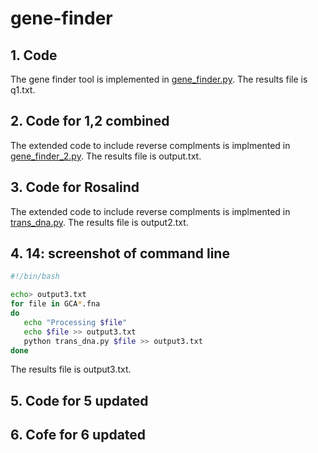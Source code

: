 # gene-finder

## 1. Code
The gene finder tool is implemented in [gene_finder.py](https://github.com/manalalshamrani/gene-finder/blob/master/gene_finder.py).
The results file is q1.txt.

## 2. Code for 1,2 combined
The extended code to include reverse complments is implmented in [gene_finder_2.py](https://github.com/manalalshamrani/gene-finder/blob/master/gene_finder_2.py).
The results file is output.txt.

## 3. Code for Rosalind
The extended code to include reverse complments is implmented in [trans_dna.py](https://github.com/manalalshamrani/gene-finder/blob/master/trans_dna.py).
The results file is output2.txt. 

## 4. 14: screenshot of command line
```bash
#!/bin/bash                                                                                                                                                                                                 

echo> output3.txt
for file in GCA*.fna
do
   echo "Processing $file"
   echo $file >> output3.txt
   python trans_dna.py $file >> output3.txt
done
```
The results file is output3.txt. 

## 5. Code for 5 updated 


## 6. Cofe for 6 updated
